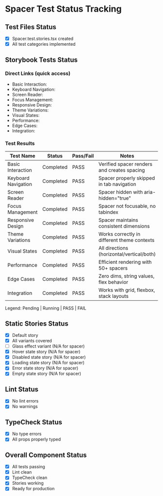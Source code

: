 # Spacer Test Status Tracking

## Test Files Status

- [x] Spacer.test.stories.tsx created
- [x] All test categories implemented

## Storybook Tests Status

### Direct Links (quick access)

- Basic Interaction: <paste URL from UI>
- Keyboard Navigation: <paste URL from UI>
- Screen Reader: <paste URL from UI>
- Focus Management: <paste URL from UI>
- Responsive Design: <paste URL from UI>
- Theme Variations: <paste URL from UI>
- Visual States: <paste URL from UI>
- Performance: <paste URL from UI>
- Edge Cases: <paste URL from UI>
- Integration: <paste URL from UI>

### Test Results

| Test Name           | Status    | Pass/Fail | Notes                                       |
| ------------------- | --------- | --------- | ------------------------------------------- |
| Basic Interaction   | Completed | PASS      | Verified spacer renders and creates spacing |
| Keyboard Navigation | Completed | PASS      | Spacer properly skipped in tab navigation   |
| Screen Reader       | Completed | PASS      | Spacer hidden with aria-hidden="true"       |
| Focus Management    | Completed | PASS      | Spacer not focusable, no tabindex           |
| Responsive Design   | Completed | PASS      | Spacer maintains consistent dimensions      |
| Theme Variations    | Completed | PASS      | Works correctly in different theme contexts |
| Visual States       | Completed | PASS      | All directions (horizontal/vertical/both)   |
| Performance         | Completed | PASS      | Efficient rendering with 50+ spacers        |
| Edge Cases          | Completed | PASS      | Zero dims, string values, flex behavior     |
| Integration         | Completed | PASS      | Works with grid, flexbox, stack layouts     |

Legend: Pending | Running | PASS | FAIL

## Static Stories Status

- [x] Default story
- [x] All variants covered
- [ ] Glass effect variant (N/A for spacer)
- [x] Hover state story (N/A for spacer)
- [x] Disabled state story (N/A for spacer)
- [x] Loading state story (N/A for spacer)
- [x] Error state story (N/A for spacer)
- [x] Empty state story (N/A for spacer)

## Lint Status

- [x] No lint errors
- [x] No warnings

## TypeCheck Status

- [x] No type errors
- [x] All props properly typed

## Overall Component Status

- [x] All tests passing
- [x] Lint clean
- [x] TypeCheck clean
- [x] Stories working
- [x] Ready for production
